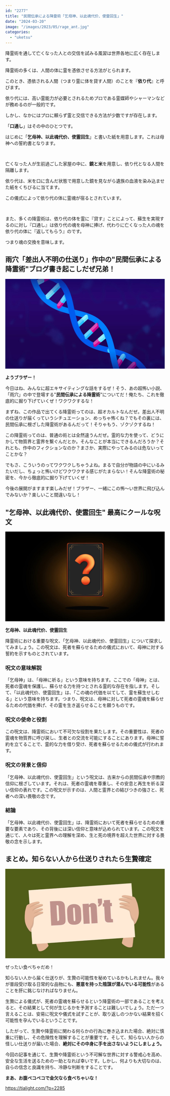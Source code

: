 ```yaml
---
id: "2277"
title: "民間伝承による降霊術「乞母神、以此魂代价、使霊回生」"
date: "2024-03-20"
image: "/images/2023/05/rage_ant.jpg"
categories: 
  - "uketsu"
---
```


降霊術を通して亡くなった人との交信を試みる風習は世界各地に広く存在します。

降霊術の多くは、人間の体に霊を憑依させる方法がとられます。

このとき、憑依される人間（つまり霊に体を貸す人間）のことを『**依り代**』と呼びます。

依り代には、高い霊能力が必要とされるためプロである霊媒師やシャーマンなどが務めるのが一般的です。

しかし、なかにはプロに頼らず霊と交信できる方法が少数ですが存在します。

「**口通し**」はその中のひとつです。

はじめに「**乞母神、以此魂代价、使霊回生**」と書いた紙を用意します。これは母神への誓約書となります。

 

亡くなった人が生前過ごした家屋の中に、**鏡と米**を用意し、依り代となる人間を隔離します。

依り代は、米を口に含んだ状態で用意した鏡を見ながら遺族の血液を染み込ませた紙をくちびるに当てます。

この儀式によって依り代の体に霊魂が宿るとされています。

 

また、多くの降霊術は、依り代の体を霊に『貸す』ことによって、蘇生を実現するのに対し『口通し』は依り代の魂を母神に捧げ、代わりに亡くなった人の魂を依り代の体に『返してもらう』のです。

つまり魂の交換を意味します。

## 雨穴「差出人不明の仕送り」作中の"民間伝承による降霊術"ブログ書き起こしだぜ兄弟！

![](/images/2023/05/gene_illust.jpg)

**ようブラザー！**

今日はね、みんなに超エキサイティングな話をするぜ！そう、あの超怖い小説、「雨穴」の中で登場する"**民間伝承による降霊術**"についてだ！俺たち、これを徹底的に掘り下げていくぜ！ワクワクするな！

まずね、この作品で出てくる降霊術ってのは、超オカルトなんだぜ。差出人不明の仕送りが届くっていうシチュエーション、めっちゃ怖くね？でもその裏には、民間伝承に根ざした降霊術があるんだって！そりゃもう、ゾクゾクするね！

この降霊術ってのは、普通の術とは全然違うんだぜ。霊的な力を使って、どうにかして物質界と霊界を繋ぐんだとか。そんなことが本当にできるんだろうか？それとも、作中のフィクションなのか？まさか、実際にやってみるのは危ないってことかな？

でもさ、こういうのってワクワクしちゃうよね。まるで自分が物語の中にいるみたいだし、ちょっと怖いけどワクワクする感じがたまらない！そんな降霊術の秘密を、今から徹底的に掘り下げていくぜ！

今後の展開がますます楽しみだぜ！ブラザー、一緒にこの怖～い世界に飛び込んでみないか？楽しいこと間違いなし！

## "乞母神、以此魂代价、使霊回生" 最高にクールな呪文

![](/images/2022/01/dark_mystery.jpg)

**乞母神、以此魂代价、使霊回生**

降霊術における重要な呪文、「乞母神、以此魂代价、使霊回生」について探求してみましょう。この呪文は、死者を蘇らせるための儀式において、母神に対する誓約を示すものとされています。

### 呪文の意味解説

「乞母神」は、「母神に祈る」という意味を持ちます。ここでの「母神」とは、死者の霊魂を保護し、蘇らせる力を持つとされる霊的な存在を指します。そして、「以此魂代价、使霊回生」は、「この魂の代価を以てして、霊を蘇生せしむる」という意味を持ちます。つまり、呪文は、母神に対して死者の霊魂を蘇らせるための代価を捧げ、その霊を生き返らせることを願うものです。

### 呪文の使命と役割

この呪文は、降霊術において不可欠な役割を果たします。その重要性は、死者の霊魂を物質界に呼び戻し、生者との交流を可能にすることにあります。母神に誓約を立てることで、霊的な力を借り受け、死者を蘇らせるための儀式が行われます。

### 呪文の背景と信仰

「乞母神、以此魂代价、使霊回生」という呪文は、古来からの民間伝承や宗教的信仰に根ざしています。それは、死者の霊魂を尊重し、その安息と再生を祈る深い信仰の表れです。この呪文が示すのは、人間と霊界との結びつきの強さと、死者への深い畏敬の念です。

### 結論

「乞母神、以此魂代价、使霊回生」は、降霊術において死者を蘇らせるための重要な要素であり、その背後には深い信仰と意味が込められています。この呪文を通じて、人々は死と霊界への理解を深め、生と死の境界を超えた世界に対する畏敬の念を示します。

## まとめ。知らない人から仕送りされたら生贄確定

![](/images/2022/01/dont.jpg)

ぜったい食べちゃだめ！

知らない人から届く仕送りが、生贄の可能性を秘めているかもしれません。我々が普段受け取る日常的な品物にも、**悪意を持った陰謀が潜んでいる可能性**があることを肝に銘じなければなりません。

生贄による儀式が、死者の霊魂を蘇らせるという降霊術の一部であることを考えると、その結果として何が生じるかを予測することは難しいでしょう。ただ一つ言えることは、安易に呪文や儀式を試すことが、取り返しのつかない結果を招く可能性を孕んでいるということです。

したがって、生贄や降霊術に関わる何らかの行為に巻き込まれた場合、絶対に慎重に行動し、その危険性を理解することが重要です。そして、知らない人からの怪しい仕送りが届いた場合、**絶対にその中身に手を出さないようにしましょう。**

今回の記事を通じて、生贄や降霊術という不可解な世界に対する警戒心を高め、安全な生活を送るための一助となれば幸いです。しかし、何よりも大切なのは、自らの信念と良識を持ち、冷静な判断をすることです。

**まあ、お腹ペコペコで金欠なら食べちゃいな！**

https://tialight.com/?p=2285
